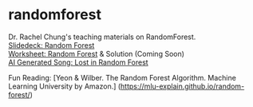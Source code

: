 # randomforest
Dr. Rachel Chung's teaching materials on RandomForest.  
[Slidedeck: Random Forest](https://www.dropbox.com/scl/fi/4kupy5yyhv027k2wmb3uu/Random-Forest-by-Chung-Tepper-2025.pptx?rlkey=v2wi13b92lycoyzmxocifv16m&dl=0)  
[Worksheet: Random Forest](https://docs.google.com/document/d/1vpTr2nQ7C58SANs9HnA1eLGdiSND1OifyoZPzxGnseg/edit?tab=t.0) & Solution (Coming Soon)  
[AI Generated Song: Lost in Random Forest](https://www.udio.com/songs/vaJm6jQFps8MpvfWsLN8jR)  

Fun Reading:
[Yeon & Wilber. The Random Forest Algorithm. Machine Learning University by Amazon.] (https://mlu-explain.github.io/random-forest/)  
